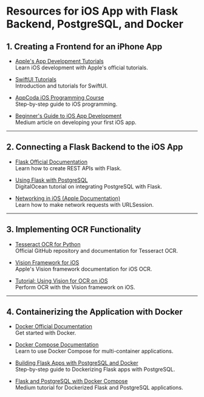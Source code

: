 # Resources for iOS App with Flask Backend, PostgreSQL, and Docker

## 1. Creating a Frontend for an iPhone App

- [Apple's App Development Tutorials](https://developer.apple.com/tutorials/app-dev-training/)  
  Learn iOS development with Apple's official tutorials.

- [SwiftUI Tutorials](https://developer.apple.com/xcode/swiftui/)  
  Introduction and tutorials for SwiftUI.

- [AppCoda iOS Programming Course](https://www.appcoda.com/ios-programming-course/)  
  Step-by-step guide to iOS programming.

- [Beginner's Guide to iOS App Development](https://medium.com/@shailendrasingh.qwi/ios-app-development-for-beginners-a-step-by-step-guide-to-developing-your-first-ios-app-baf3e37aae7c)  
  Medium article on developing your first iOS app.

---

## 2. Connecting a Flask Backend to the iOS App

- [Flask Official Documentation](https://flask.palletsprojects.com/)  
  Learn how to create REST APIs with Flask.

- [Using Flask with PostgreSQL](https://www.digitalocean.com/community/tutorials/how-to-use-a-postgresql-database-in-a-flask-application)  
  DigitalOcean tutorial on integrating PostgreSQL with Flask.

- [Networking in iOS (Apple Documentation)](https://developer.apple.com/documentation/foundation/urlsession)  
  Learn how to make network requests with URLSession.

---

## 3. Implementing OCR Functionality

- [Tesseract OCR for Python](https://github.com/tesseract-ocr/tesseract)  
  Official GitHub repository and documentation for Tesseract OCR.

- [Vision Framework for iOS](https://developer.apple.com/documentation/vision)  
  Apple's Vision framework documentation for iOS OCR.

- [Tutorial: Using Vision for OCR on iOS](https://swiftinsight.com/2022/03/22/ios-vision-framework/)  
  Perform OCR with the Vision framework on iOS.

---

## 4. Containerizing the Application with Docker

- [Docker Official Documentation](https://docs.docker.com/get-started/)  
  Get started with Docker.

- [Docker Compose Documentation](https://docs.docker.com/compose/)  
  Learn to use Docker Compose for multi-container applications.

- [Building Flask Apps with PostgreSQL and Docker](https://testdriven.io/blog/dockerizing-flask-with-postgres-gunicorn-and-nginx/)  
  Step-by-step guide to Dockerizing Flask apps with PostgreSQL.

- [Flask and PostgreSQL with Docker Compose](https://medium.com/codex/developing-a-web-app-with-postgres-database-using-flask-react-9c297606aed9)  
  Medium tutorial for Dockerized Flask and PostgreSQL applications.
